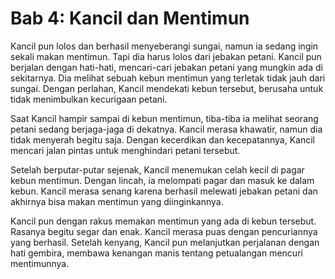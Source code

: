 # Bab 4: Kancil dan Mentimun

Kancil pun lolos dan berhasil menyeberangi sungai, namun ia sedang ingin sekali makan mentimun. Tapi dia harus lolos dari jebakan petani.
Kancil pun berjalan dengan hati-hati, mencari-cari jebakan petani yang mungkin ada di sekitarnya. Dia melihat sebuah kebun mentimun yang terletak tidak jauh dari sungai. Dengan perlahan, Kancil mendekati kebun tersebut, berusaha untuk tidak menimbulkan kecurigaan petani.

Saat Kancil hampir sampai di kebun mentimun, tiba-tiba ia melihat seorang petani sedang berjaga-jaga di dekatnya. Kancil merasa khawatir, namun dia tidak menyerah begitu saja. Dengan kecerdikan dan kecepatannya, Kancil mencari jalan pintas untuk menghindari petani tersebut.

Setelah berputar-putar sejenak, Kancil menemukan celah kecil di pagar kebun mentimun. Dengan lincah, ia melompati pagar dan masuk ke dalam kebun. Kancil merasa senang karena berhasil melewati jebakan petani dan akhirnya bisa makan mentimun yang diinginkannya.

Kancil pun dengan rakus memakan mentimun yang ada di kebun tersebut. Rasanya begitu segar dan enak. Kancil merasa puas dengan pencuriannya yang berhasil. Setelah kenyang, Kancil pun melanjutkan perjalanan dengan hati gembira, membawa kenangan manis tentang petualangan mencuri mentimunnya.
